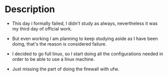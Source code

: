 # Description
- This day i formally failed, I didn't study as always, nevertheless it was my third day of official work.

- But even working I am planning to keep studying aside as I have been doing, that's the reason is considered failure.

-  I decided to go full linux, so I start doing all the configurations needed in order to be able to use a linux machine.

- Just missing the part of doing the firewall with ufw.
